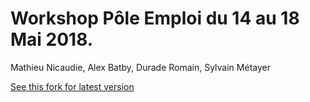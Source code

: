 # Workshop Pôle Emploi du 14 au 18 Mai 2018.

Mathieu Nicaudie, Alex Batby, Durade Romain, Sylvain Métayer

[See this fork for latest version](https://github.com/EPSIBordeaux/epsi-i4-workshop-pe)
